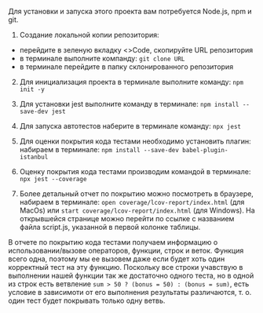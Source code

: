 Для установки и запуска этого проекта вам потребуется Node.js, npm и git.

1. Создание локальной копии репозитория:
  - перейдите в зеленую вкладку <>Code, скопируйте URL репозитория 
  - в терминале выполните компанду: `git clone URL`
  - в терминале перейдите в папку склонированного репозитория 

2. Для инициализация проекта в терминале выполните команду: `npm init -y`

3. Для установки jest выполните команду в терминале: `npm install --save-dev jest`

4. Для запуска автотестов наберите в терминале команду: `npx jest`

5. Для оценки покрытия кода тестами необходимо установить плагин: набираем в терминале: `npm install --save-dev babel-plugin-istanbul`

6. Оценку покрытия кода тестами производим командой в терминале: `npx jest --coverage`

7. Более детальный отчет по покрытию можно посмотреть в браузере, набираем в терминале: `open coverage/lcov-report/index.html` (для MacOs) или `start coverage/lcov-report/index.html` (для Windows). На открывшейся странице можно перейти по ссылке с названием файла script.js, указанной в первой колонке таблицы. 

В отчете по покрытию кода тестами получаем информацию о использовании/вызове операторов, функции, строк и веток. Функция всего одна, поэтому мы ее вызовем даже если будет хоть один корректный тест на эту функцию. Поскольку все строки учавствую в выполнении нашей функции так же достаточно одного теста, но в одной из строк есть ветвление `sum > 50 ? (bonus = 50) : (bonus = sum)`, есть условие в зависимоти от его выполнения результаты различаются, т. о. один тест будет покрывать только одну ветвь. 